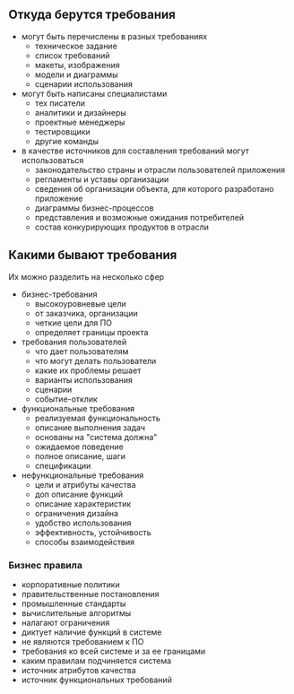## Откуда берутся требования
- могут быть перечислены в разных требованиях
  - техническое задание
  - список требований
  - макеты, изображения
  - модели и диаграммы
  - сценарии использования
- могут быть написаны специалистами
  - тех писатели
  - аналитики и дизайнеры
  - проектные менеджеры
  - тестировщики
  - другие команды
- в качестве источников для составления требований могут использоваться
  - законодательство страны и отрасли пользователей приложения
  - регламенты и уставы организации
  - сведения об организации объекта, для которого разработано приложение
  - диаграммы бизнес-процессов
  - представления и возможные ожидания потребителей
  - состав конкурирующих продуктов в отрасли

## Какими бывают требования
Их можно разделить на несколько сфер
- бизнес-требования
  - высокоуровневые цели
  - от заказчика, организации
  - четкие цели для ПО
  - определяет границы проекта
- требования пользователей
  - что дает пользователям
  - что могут делать пользователи
  - какие их проблемы решает
  - варианты использования
  - сценарии
  - событие-отклик
- функциональные требования
  - реализуемая функциональность
  - описание выполнения задач
  - основаны на "система должна"
  - ожидаемое поведение
  - полное описание, шаги
  - спецификации
- нефункциональные требования
  - цели и атрибуты качества
  - доп описание функций
  - описание характеристик
  - ограничения дизайна
  - удобство использования
  - эффективность, устойчивость
  - способы взаимодействия

### Бизнес правила
- корпоративные политики
- правительственные постановления
- промышленные стандарты
- вычислительные алгоритмы
- налагают ограничения
- диктует наличие функций в системе
- не являются требованием к ПО
- требования ко всей системе и за ее границами
- каким правилам подчиняется система
- источник атрибутов качества
- источник функциональных требований
 
